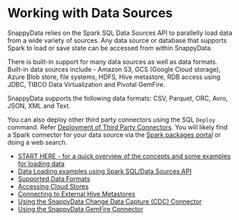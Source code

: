 # Working with Data Sources

SnappyData relies on the Spark SQL Data Sources API to parallelly load data from a wide variety of sources. Any data source or database that supports Spark to load or save state can be accessed from within SnappyData. 

There is built-in support for many data sources as well as data formats. 
Built-in data sources include - Amazon S3, GCS (Google Cloud storage), Azure Blob store, file systems, HDFS, Hive metastore, RDB access using JDBC, TIBCO Data Virtualization and Pivotal GemFire. 

SnappyData supports the following data formats: CSV, Parquet, ORC, Avro, JSON, XML and Text.

You can also deploy other third party connectors using the SQL `Deploy` command. Refer [Deployment of Third Party Connectors](deployment_dependency_jar.md). You will likely find a Spark connector for your data source via the [Spark packages portal](https://spark-packages.org/) or doing a web search. 

* [START HERE - for a quick overview of the concepts and some examples for loading data](../howto/load_data_into_snappydata_tables.md)
* [Data Loading examples using Spark SQL/Data Sources API](../howto/load_data_from_external_data_stores.md)
* [Supported Data Formats](../Data/data_formats.md)
* [Accessing Cloud Stores](access_cloud_data.md)
* [Connecting to External Hive Metastores](../Data/external_hive_support.md)
* [Using the SnappyData Change Data Capture (CDC) Connector](cdc_connector.md)
* [Using the SnappyData GemFire Connector](gemfire_connector.md)

